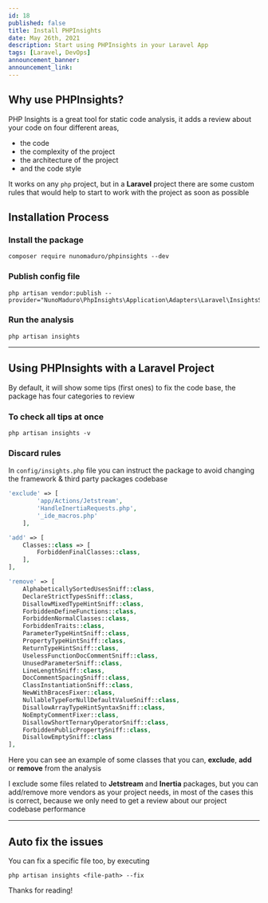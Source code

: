 ```yaml
---
id: 18
published: false
title: Install PHPInsights
date: May 26th, 2021
description: Start using PHPInsights in your Laravel App
tags: [Laravel, DevOps]
announcement_banner:
announcement_link:
---
```


## Why use PHPInsights?

PHP Insights is a great tool for static code analysis, it adds a review about your code on four different areas,

- the code
- the complexity of the project
- the architecture of the project
- and the code style

It works on any `php` project, but in a **Laravel** project there are some custom rules 
that would help to start to work with the project as soon as possible

## Installation Process

### Install the package

```shell
composer require nunomaduro/phpinsights --dev
```

### Publish config file

```shell
php artisan vendor:publish --provider="NunoMaduro\PhpInsights\Application\Adapters\Laravel\InsightsServiceProvider"
```

### Run the analysis

```shell
php artisan insights
```

---

## Using PHPInsights with a Laravel Project

By default, it will show some tips (first ones) to fix the code base, 
the package has four categories to review

### To check all tips at once 

```shell
php artisan insights -v
```

### Discard rules

In `config/insights.php` file you can instruct the package 
to avoid changing the framework & third party packages codebase

```php
'exclude' => [
        'app/Actions/Jetstream',
        'HandleInertiaRequests.php',
        '_ide_macros.php'
    ],

'add' => [
    Classes::class => [
        ForbiddenFinalClasses::class,
    ],
],

'remove' => [
    AlphabeticallySortedUsesSniff::class,
    DeclareStrictTypesSniff::class,
    DisallowMixedTypeHintSniff::class,
    ForbiddenDefineFunctions::class,
    ForbiddenNormalClasses::class,
    ForbiddenTraits::class,
    ParameterTypeHintSniff::class,
    PropertyTypeHintSniff::class,
    ReturnTypeHintSniff::class,
    UselessFunctionDocCommentSniff::class,
    UnusedParameterSniff::class,
    LineLengthSniff::class,
    DocCommentSpacingSniff::class,
    ClassInstantiationSniff::class,
    NewWithBracesFixer::class,
    NullableTypeForNullDefaultValueSniff::class,
    DisallowArrayTypeHintSyntaxSniff::class,
    NoEmptyCommentFixer::class,
    DisallowShortTernaryOperatorSniff::class,
    ForbiddenPublicPropertySniff::class,
    DisallowEmptySniff::class
],
```

Here you can see an example of some classes that you can, **exclude**, **add** or **remove** from the analysis

I exclude some files related to **Jetstream** and **Inertia** packages, 
but you can add/remove more vendors as your project needs, in most of the cases this is correct, 
because we only need to get a review about our project codebase performance

---

## Auto fix the issues

You can fix a specific file too, by executing

```shell
php artisan insights <file-path> --fix
```

Thanks for reading!
